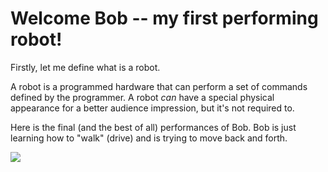 # Welcome Bob -- my first performing robot!

Firstly, let me define what is a robot. 

A robot is a programmed hardware that can perform a set of commands defined by the programmer. A robot *can* have a special physical appearance for a better audience impression, but it's not required to.

Here is the final (and the best of all) performances of Bob. Bob is just learning how to "walk" (drive) and is trying to move back and forth.

![](performingRobot.gif)
